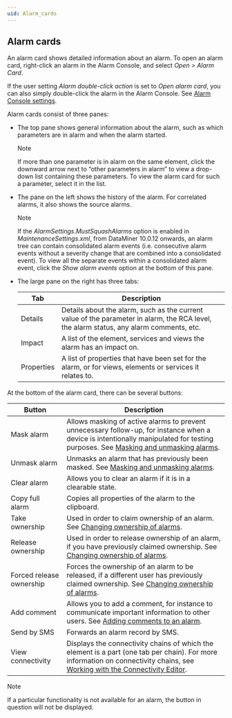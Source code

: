 ```yaml
---
uid: Alarm_cards
---
```


## Alarm cards

An alarm card shows detailed information about an alarm. To open an alarm card, right-click an alarm in the Alarm Console, and select *Open \> Alarm Card*.

If the user setting *Alarm double-click action* is set to *Open alarm card*, you can also simply double-click the alarm in the Alarm Console. See [Alarm Console settings](../../part_1/GettingStarted/User_settings.md#alarm-console-settings).

Alarm cards consist of three panes:

- The top pane shows general information about the alarm, such as which parameters are in alarm and when the alarm started.

    > [!NOTE]
    > If more than one parameter is in alarm on the same element, click the downward arrow next to “other parameters in alarm” to view a drop-down list containing these parameters. To view the alarm card for such a parameter, select it in the list.

- The pane on the left shows the history of the alarm. For correlated alarms, it also shows the source alarms.

    > [!NOTE]
    > If the *AlarmSettings*.*MustSquashAlarms* option is enabled in *MaintenanceSettings.xml*, from DataMiner 10.0.12 onwards, an alarm tree can contain consolidated alarm events (i.e. consecutive alarm events without a severity change that are combined into a consolidated event). To view all the separate events within a consolidated alarm event, click the *Show alarm events* option at the bottom of this pane.

- The large pane on the right has three tabs:

    | Tab      | Description                                                                                                                             |
    |------------|-----------------------------------------------------------------------------------------------------------------------------------------|
    | Details    | Details about the alarm, such as the current value of the parameter in alarm, the RCA level, the alarm status, any alarm comments, etc. |
    | Impact     | A list of the element, services and views the alarm has an impact on.                                                                   |
    | Properties | A list of properties that have been set for the alarm, or for views, elements or services it relates to.                                |

At the bottom of the alarm card, there can be several buttons:

| Button                   | Description                                                                                                                                                                                                                                     |
|--------------------------|-------------------------------------------------------------------------------------------------------------------------------------------------------------------------------------------------------------------------------------------------|
| Mask alarm               | Allows masking of active alarms to prevent unnecessary follow-up, for instance when a device is intentionally manipulated for testing purposes. See [Masking and unmasking alarms](Masking_and_unmasking_alarms.md).                            |
| Unmask alarm             | Unmasks an alarm that has previously been masked. See [Masking and unmasking alarms](Masking_and_unmasking_alarms.md).                                                                                                                          |
| Clear alarm              | Allows you to clear an alarm if it is in a clearable state.                                                                                                                                                                                     |
| Copy full alarm          | Copies all properties of the alarm to the clipboard.                                                                                                                                                                                            |
| Take ownership           | Used in order to claim ownership of an alarm. See [Changing ownership of alarms](Changing_ownership_of_alarms.md).                                                                                                                              |
| Release ownership        | Used in order to release ownership of an alarm, if you have previously claimed ownership. See [Changing ownership of alarms](Changing_ownership_of_alarms.md).                                                                                  |
| Forced release ownership | Forces the ownership of an alarm to be released, if a different user has previously claimed ownership. See [Changing ownership of alarms](Changing_ownership_of_alarms.md).                                                                     |
| Add comment              | Allows you to add a comment, for instance to communicate important information to other users. See [Adding comments to an alarm](Adding_comments_to_an_alarm.md).                                                                               |
| Send by SMS              | Forwards an alarm record by SMS.                                                                                                                                                                                                                |
| View connectivity        | Displays the connectivity chains of which the element is a part (one tab per chain). For more information on connectivity chains, see [Working with the Connectivity Editor](../../part_4/correlation/Working_with_the_Connectivity_Editor.md). |

> [!NOTE]
> If a particular functionality is not available for an alarm, the button in question will not be displayed.
>
